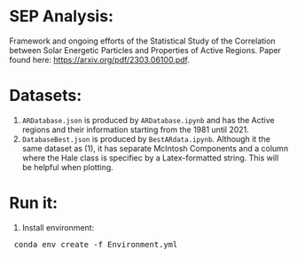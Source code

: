# SEP Analysis:
Framework and ongoing efforts of the Statistical Study of the Correlation between Solar Energetic Particles and Properties of Active Regions. Paper found here: https://arxiv.org/pdf/2303.06100.pdf.

# Datasets:

1. `ARDatabase.json` is produced by `ARDatabase.ipynb` and has the Active regions and their information starting from the 1981 until 2021.
2. `DatabaseBest.json` is produced by `BestARdata.ipynb`. Although it the same dataset as (1), it has separate McIntosh Components and a column where the Hale class is specifiec by a Latex-formatted string. This will be helpful when plotting.

# Run it:
1. Install environment:
<pre>
 conda env create -f Environment.yml 
</pre>
